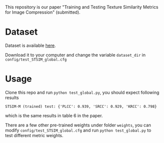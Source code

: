 This repository is our paper "Training and Testing Texture Similarity Metrics
for Image Compression" (submitted).

# Dataset 

Dataset is available [here](https://drive.google.com/file/d/1aKLMRVRcWkvm1yO_IWUoj-Tfu_gmFL2y/view?usp=sharing).

Download it to your computer and change the variable `dataset_dir` in `config/test_STSIM_global.cfg`

# Usage
Clone this repo and run
`python test_global.py`,
you should expect following results

`STSIM-M (trained) test: {'PLCC': 0.939, 'SRCC': 0.929, 'KRCC': 0.798}` 

which is the same results in table 6 in the paper.

There are a few other pre-trained weights under folder `weights`, you can modify `config/test_STSIM_global.cfg`
and run `python test_global.py` to test different metric weights.
